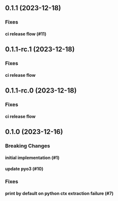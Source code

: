 ## 0.1.1 (2023-12-18)

### Fixes

#### ci release flow (#11)

## 0.1.1-rc.1 (2023-12-18)

### Fixes

#### ci release flow

## 0.1.1-rc.0 (2023-12-18)

### Fixes

#### ci release flow

## 0.1.0 (2023-12-16)

### Breaking Changes

#### initial implementation (#1)

#### update pyo3 (#10)

### Fixes

#### print by default on python ctx extraction failure (#7)
